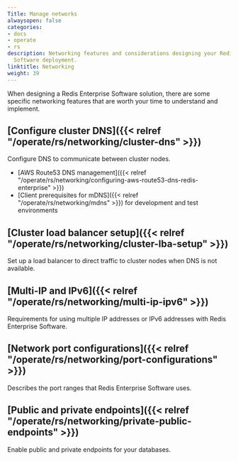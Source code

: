 ```yaml
---
Title: Manage networks
alwaysopen: false
categories:
- docs
- operate
- rs
description: Networking features and considerations designing your Redis Enteprise
  Software deployment.
linktitle: Networking
weight: 39
---
```

When designing a Redis Enterprise Software solution, there are some
specific networking features that are worth your time to understand and
implement.

## [Configure cluster DNS]({{< relref "/operate/rs/networking/cluster-dns" >}})

Configure DNS to communicate between cluster nodes.

- [AWS Route53 DNS management]({{< relref "/operate/rs/networking/configuring-aws-route53-dns-redis-enterprise" >}})
- [Client prerequisites for mDNS]({{< relref "/operate/rs/networking/mdns" >}}) for development and test environments

## [Cluster load balancer setup]({{< relref "/operate/rs/networking/cluster-lba-setup" >}})

Set up a load balancer to direct traffic to cluster nodes when DNS is not available.

## [Multi-IP and IPv6]({{< relref "/operate/rs/networking/multi-ip-ipv6" >}})

Requirements for using multiple IP addresses or IPv6 addresses with Redis Enterprise Software.

## [Network port configurations]({{< relref "/operate/rs/networking/port-configurations" >}})

Describes the port ranges that Redis Enterprise Software uses.

## [Public and private endpoints]({{< relref "/operate/rs/networking/private-public-endpoints" >}})

Enable public and private endpoints for your databases.